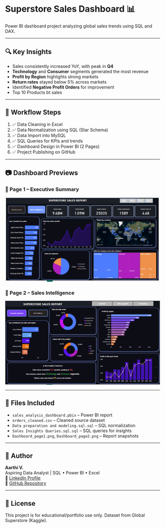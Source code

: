 # Superstore Sales Dashboard 📊

Power BI dashboard project analyzing global sales trends using SQL and DAX.

---

## 🔍 Key Insights

- Sales consistently increased YoY, with peak in **Q4**
- **Technology** and **Consumer** segments generated the most revenue
- **Profit by Region** highlights strong markets
- **Return rates** stayed below 5% across markets
- Identified **Negative Profit Orders** for improvement
- Top 10 Products bt sales

---

## 🔁 Workflow Steps

1. ✅ Data Cleaning in Excel
2. ✅ Data Normalization using SQL (Star Schema)
3. ✅ Data Import into MySQL
4. ✅ SQL Queries for KPIs and trends
5. ✅ Dashboard Design in Power BI (2 Pages)
6. ✅ Project Publishing on GitHub

---

## 📷 Dashboard Previews

### 📌 Page 1 – Executive Summary  
![Dashboard Page 1](Dashboard_page1.png)

### 📌 Page 2 – Sales Intelligence  
![Dashboard Page 2](Dashboard_page2.png)

---

## 📁 Files Included

- `sales_analysis_dashboard.pbix` – Power BI report
- `orders_cleaned.csv` – Cleaned source dataset
- `Data preparation and modeling.sql.sql` – SQL normalization
- `Sales Insights Queries.sql.sql` – SQL queries for insights
- `Dashboard_page1.png`, `Dashboard_page2.png` – Report snapshots

---

## 👤 Author

**Aarthi V.**  
Aspiring Data Analyst | SQL • Power BI • Excel  
🔗 [LinkedIn Profile](https://www.linkedin.com/in/aarthi-v-9178a0248/)  
📂 [GitHub Repository](https://github.com/aarthi-dataanalyst/superstore-sales-dashboard)

---

## 📄 License

This project is for educational/portfolio use only. Dataset from Global Superstore (Kaggle).
